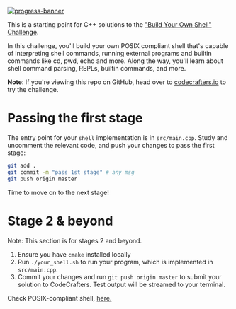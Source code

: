 [![progress-banner](https://backend.codecrafters.io/progress/shell/9cde6b42-ca9b-4da5-951e-89ffe1082e55)](https://app.codecrafters.io/users/codecrafters-bot?r=2qF)

This is a starting point for C++ solutions to the
["Build Your Own Shell" Challenge](https://app.codecrafters.io/courses/shell/overview).

In this challenge, you'll build your own POSIX compliant shell that's capable of
interpreting shell commands, running external programs and builtin commands like
cd, pwd, echo and more. Along the way, you'll learn about shell command parsing,
REPLs, builtin commands, and more.

**Note**: If you're viewing this repo on GitHub, head over to
[codecrafters.io](https://codecrafters.io) to try the challenge.

# Passing the first stage

The entry point for your `shell` implementation is in `src/main.cpp`. Study and
uncomment the relevant code, and push your changes to pass the first stage:

```sh
git add .
git commit -m "pass 1st stage" # any msg
git push origin master
```

Time to move on to the next stage!

# Stage 2 & beyond

Note: This section is for stages 2 and beyond.

1. Ensure you have `cmake` installed locally
1. Run `./your_shell.sh` to run your program, which is implemented in
   `src/main.cpp`.
1. Commit your changes and run `git push origin master` to submit your solution
   to CodeCrafters. Test output will be streamed to your terminal.


Check POSIX-compliant shell, [here.](https://pubs.opengroup.org/onlinepubs/9699919799/utilities/V3_chap02.htm)

